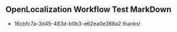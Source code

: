 ## OpenLocalization Workflow Test MarkDown
* 16cbfc7a-3d45-483d-b0b3-e62ea0e388a2 thanks!

<!--HONumber=Jul16_HO2-->



